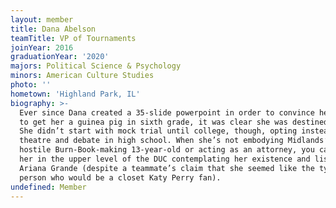 ```yaml
---
layout: member
title: Dana Abelson
teamTitle: VP of Tournaments
joinYear: 2016
graduationYear: '2020'
majors: Political Science & Psychology
minors: American Culture Studies
photo: ''
hometown: 'Highland Park, IL'
biography: >-
  Ever since Dana created a 35-slide powerpoint in order to convince her parents
  to get her a guinea pig in sixth grade, it was clear she was destined for law.
  She didn’t start with mock trial until college, though, opting instead to do
  theatre and debate in high school. When she’s not embodying Midlands’ favorite
  hostile Burn-Book-making 13-year-old or acting as an attorney, you can find
  her in the upper level of the DUC contemplating her existence and listening to
  Ariana Grande (despite a teammate’s claim that she seemed like the type of
  person who would be a closet Katy Perry fan).
undefined: Member
---
```



